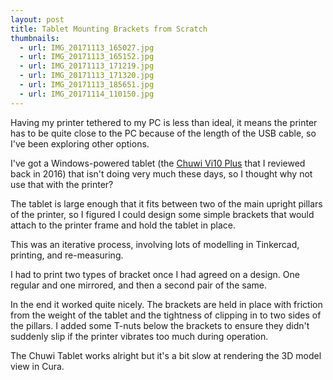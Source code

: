 ```yaml
---
layout: post
title: Tablet Mounting Brackets from Scratch
thumbnails:
  - url: IMG_20171113_165027.jpg
  - url: IMG_20171113_165152.jpg
  - url: IMG_20171113_171219.jpg
  - url: IMG_20171113_171320.jpg
  - url: IMG_20171113_185651.jpg
  - url: IMG_20171114_110150.jpg
---
```


Having my printer tethered to my PC is less than ideal, it means the printer has to be quite close to the PC because of the length of the USB cable, so I've been exploring other options.

I've got a Windows-powered tablet (the [Chuwi Vi10 Plus](https://blog.omgmog.net/reviews/chuwi-vi10-plus-review/) that I reviewed back in 2016) that isn't doing very much these days, so I thought why not use that with the printer?

The tablet is large enough that it fits between two of the main upright pillars of the printer, so I figured I could design some simple brackets that would attach to the printer frame and hold the tablet in place.

This was an iterative process, involving lots of modelling in Tinkercad, printing, and re-measuring.

I had to print two types of bracket once I had agreed on a design. One regular and one mirrored, and then a second pair of the same.

In the end it worked quite nicely. The brackets are held in place with friction from the weight of the tablet and the tightness of clipping in to two sides of the pillars. I added some T-nuts below the brackets to ensure they didn't suddenly slip if the printer vibrates too much during operation.

The Chuwi Tablet works alright but it's a bit slow at rendering the 3D model view in Cura.
